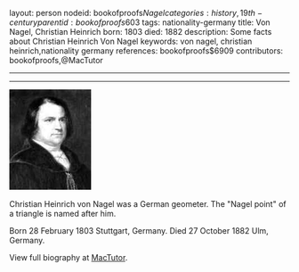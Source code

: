 layout: person
nodeid: bookofproofs$Nagel
categories: history,19th-century
parentid: bookofproofs$603
tags: nationality-germany
title: Von Nagel, Christian Heinrich
born: 1803
died: 1882
description: Some facts about Christian Heinrich Von Nagel
keywords: von nagel, christian heinrich,nationality germany
references: bookofproofs$6909
contributors: bookofproofs,@MacTutor

---


---

![Nagel.jpg](https://github.com/bookofproofs/bookofproofs.github.io/blob/main/_sources/_assets/images/portraits/Nagel.jpg?raw=true)

Christian Heinrich von Nagel was a German geometer. The "Nagel point" of a triangle is named after him.

Born 28 February 1803 Stuttgart, Germany. Died 27 October 1882 Ulm, Germany.


View full biography at [MacTutor](https://mathshistory.st-andrews.ac.uk/Biographies/Nagel/).